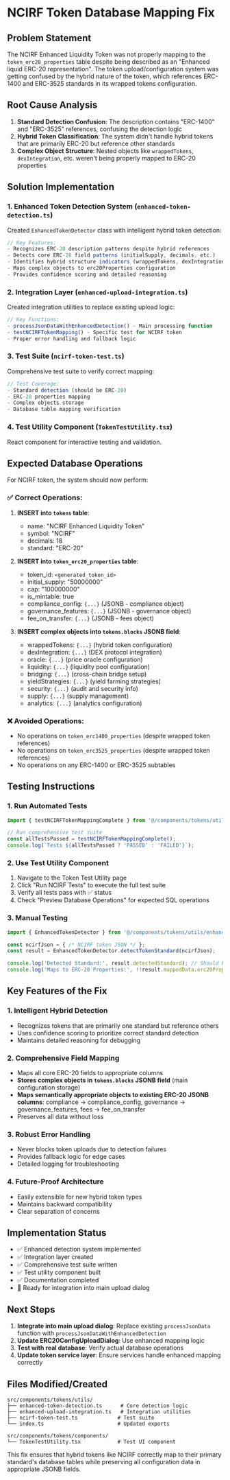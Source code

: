 # NCIRF Token Database Mapping Fix

## Problem Statement

The NCIRF Enhanced Liquidity Token was not properly mapping to the `token_erc20_properties` table despite being described as an "Enhanced liquid ERC-20 representation". The token upload/configuration system was getting confused by the hybrid nature of the token, which references ERC-1400 and ERC-3525 standards in its wrapped tokens configuration.

## Root Cause Analysis

1. **Standard Detection Confusion**: The description contains "ERC-1400" and "ERC-3525" references, confusing the detection logic
2. **Hybrid Token Classification**: The system didn't handle hybrid tokens that are primarily ERC-20 but reference other standards  
3. **Complex Object Structure**: Nested objects like `wrappedTokens`, `dexIntegration`, etc. weren't being properly mapped to ERC-20 properties

## Solution Implementation

### 1. Enhanced Token Detection System (`enhanced-token-detection.ts`)

Created `EnhancedTokenDetector` class with intelligent hybrid token detection:

```typescript
// Key Features:
- Recognizes ERC-20 description patterns despite hybrid references
- Detects core ERC-20 field patterns (initialSupply, decimals, etc.)
- Identifies hybrid structure indicators (wrappedTokens, dexIntegration)
- Maps complex objects to erc20Properties configuration
- Provides confidence scoring and detailed reasoning
```

### 2. Integration Layer (`enhanced-upload-integration.ts`)

Created integration utilities to replace existing upload logic:

```typescript
// Key Functions:
- processJsonDataWithEnhancedDetection() - Main processing function
- testNCIRFTokenMapping() - Specific test for NCIRF token
- Proper error handling and fallback logic
```

### 3. Test Suite (`ncirf-token-test.ts`)

Comprehensive test suite to verify correct mapping:

```typescript
// Test Coverage:
- Standard detection (should be ERC-20)
- ERC-20 properties mapping
- Complex objects storage
- Database table mapping verification
```

### 4. Test Utility Component (`TokenTestUtility.tsx`)

React component for interactive testing and validation.

## Expected Database Operations

For NCIRF token, the system should now perform:

### ✅ Correct Operations:
1. **INSERT into `tokens` table**:
   - name: "NCIRF Enhanced Liquidity Token"
   - symbol: "NCIRF" 
   - decimals: 18
   - standard: "ERC-20"

2. **INSERT into `token_erc20_properties` table**:
   - token_id: `<generated_token_id>`
   - initial_supply: "50000000"
   - cap: "100000000"
   - is_mintable: true
   - compliance_config: `{...}` (JSONB - compliance object)
   - governance_features: `{...}` (JSONB - governance object)
   - fee_on_transfer: `{...}` (JSONB - fees object)

3. **INSERT complex objects into `tokens.blocks` JSONB field**:
   - wrappedTokens: `{...}` (hybrid token configuration)
   - dexIntegration: `{...}` (DEX protocol integration)
   - oracle: `{...}` (price oracle configuration)
   - liquidity: `{...}` (liquidity pool configuration)
   - bridging: `{...}` (cross-chain bridge setup)
   - yieldStrategies: `{...}` (yield farming strategies)
   - security: `{...}` (audit and security info)
   - supply: `{...}` (supply management)
   - analytics: `{...}` (analytics configuration)

### ❌ Avoided Operations:
- No operations on `token_erc1400_properties` (despite wrapped token references)
- No operations on `token_erc3525_properties` (despite wrapped token references)
- No operations on any ERC-1400 or ERC-3525 subtables

## Testing Instructions

### 1. Run Automated Tests

```typescript
import { testNCIRFTokenMappingComplete } from '@/components/tokens/utils/ncirf-token-test';

// Run comprehensive test suite
const allTestsPassed = testNCIRFTokenMappingComplete();
console.log(`Tests ${allTestsPassed ? 'PASSED' : 'FAILED'}`);
```

### 2. Use Test Utility Component

1. Navigate to the Token Test Utility page
2. Click "Run NCIRF Tests" to execute the full test suite
3. Verify all tests pass with ✅ status
4. Check "Preview Database Operations" for expected SQL operations

### 3. Manual Testing

```typescript
import { EnhancedTokenDetector } from '@/components/tokens/utils/enhanced-token-detection';

const ncirfJson = { /* NCIRF token JSON */ };
const result = EnhancedTokenDetector.detectTokenStandard(ncirfJson);

console.log('Detected Standard:', result.detectedStandard); // Should be "ERC-20"
console.log('Maps to ERC-20 Properties:', !!result.mappedData.erc20Properties); // Should be true
```

## Key Features of the Fix

### 1. Intelligent Hybrid Detection
- Recognizes tokens that are primarily one standard but reference others
- Uses confidence scoring to prioritize correct standard detection
- Maintains detailed reasoning for debugging

### 2. Comprehensive Field Mapping
- Maps all core ERC-20 fields to appropriate columns
- **Stores complex objects in `tokens.blocks` JSONB field** (main configuration storage)
- **Maps semantically appropriate objects to existing ERC-20 JSONB columns**: compliance → compliance_config, governance → governance_features, fees → fee_on_transfer
- Preserves all data without loss

### 3. Robust Error Handling
- Never blocks token uploads due to detection failures
- Provides fallback logic for edge cases
- Detailed logging for troubleshooting

### 4. Future-Proof Architecture
- Easily extensible for new hybrid token types
- Maintains backward compatibility
- Clear separation of concerns

## Implementation Status

- ✅ Enhanced detection system implemented
- ✅ Integration layer created
- ✅ Comprehensive test suite written
- ✅ Test utility component built
- ✅ Documentation completed
- 🔄 Ready for integration into main upload dialog

## Next Steps

1. **Integrate into main upload dialog**: Replace existing `processJsonData` function with `processJsonDataWithEnhancedDetection`
2. **Update ERC20ConfigUploadDialog**: Use enhanced mapping logic
3. **Test with real database**: Verify actual database operations
4. **Update token service layer**: Ensure services handle enhanced mapping correctly

## Files Modified/Created

```
src/components/tokens/utils/
├── enhanced-token-detection.ts      # Core detection logic
├── enhanced-upload-integration.ts   # Integration utilities  
├── ncirf-token-test.ts             # Test suite
└── index.ts                        # Updated exports

src/components/tokens/components/
└── TokenTestUtility.tsx            # Test UI component
```

This fix ensures that hybrid tokens like NCIRF correctly map to their primary standard's database tables while preserving all configuration data in appropriate JSONB fields.

